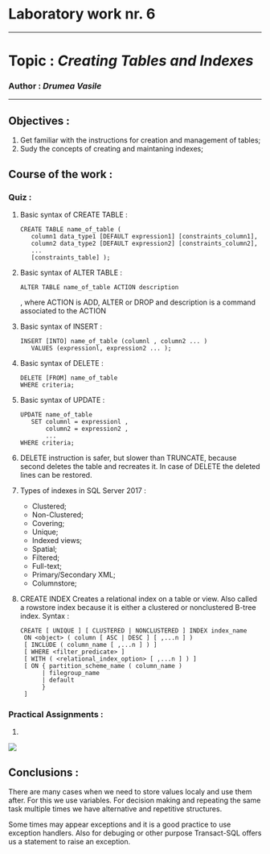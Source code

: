 # Laboratory work nr. 6
-----
# Topic : *Creating Tables and Indexes*
### Author : *Drumea Vasile*
-----
## Objectives :
1. Get familiar with the instructions for creation and management of tables;
2. Sudy the concepts of creating and maintaning indexes; 

## Course of the work :
### Quiz :

1. Basic syntax of CREATE TABLE : 
   ```
   CREATE TABLE name_of_table (  
      column1 data_type1 [DEFAULT expression1] [constraints_column1],  
      column2 data_type2 [DEFAULT expression2] [constraints_column2],  
      ...  
      [constraints_table] );
   ```
      
2. Basic syntax of ALTER TABLE : 
   ```
   ALTER TABLE name_of_table ACTION description
   ```
   , where ACTION is ADD, ALTER or DROP and description is a command associated to the ACTION
   
3. Basic syntax of INSERT : 
   ```
   INSERT [INTO] name_of_table (columnl , column2 ... )  
      VALUES (expressionl, expression2 ... );
   ```
   
4. Basic syntax of DELETE : 
   ```
   DELETE [FROM] name_of_table  
   WHERE criteria;
   ```
 
5. Basic syntax of UPDATE : 
   ```
   UPDATE name_of_table  
      SET columnl = expressionl ,  
          column2 = expression2 ,  
          ...   
   WHERE criteria;  
   ```
   
6. DELETE instruction is safer, but slower than TRUNCATE, because second deletes the table and recreates it. In case of DELETE the deleted lines can be restored.
 
7. Types of indexes in SQL Server 2017 :
 
   * Clustered;
   * Non-Clustered;
   * Covering;
   * Unique;
   * Indexed views;
   * Spatial;
   * Filtered;
   * Full-text;
   * Primary/Secondary XML;
   * Columnstore;
 
8. CREATE INDEX Creates a relational index on a table or view. Also called a rowstore index because it is either a clustered or nonclustered B-tree index. Syntax : 
   ```
   CREATE [ UNIQUE ] [ CLUSTERED | NONCLUSTERED ] INDEX index_name   
    ON <object> ( column [ ASC | DESC ] [ ,...n ] )   
    [ INCLUDE ( column_name [ ,...n ] ) ]  
    [ WHERE <filter_predicate> ]  
    [ WITH ( <relational_index_option> [ ,...n ] ) ]  
    [ ON { partition_scheme_name ( column_name )   
         | filegroup_name   
         | default   
         }  
    ]  
   ```

### Practical Assignments :
1. 

![](images/Capture1.PNG)


## Conclusions : 

   There are many cases when we need to store values localy and use them after. For this we use variables. For decision making and repeating the same task multiple times we have alternative and repetitive structures. 
   
   Some times may appear exceptions and it is a good practice to use exception handlers. Also for debuging or other purpose Transact-SQL offers us a statement to raise an exception.
